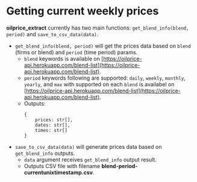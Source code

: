 # Getting current weekly prices

**oilprice_extract** currently has two main functions: `get_blend_info(blend, period)` and `save_to_csv_data(data)`.
- `get_blend_info(blend, period)` will get the prices data based on `blend` (firms or blend) and `period` (time period) params.
    - `blend` keywords is available on [https://oilprice-api.herokuapp.com/blend-list](https://oilprice-api.herokuapp.com/blend-list).
    - `period` keywords following are supported: `daily`, `weekly`, `monthly`, `yearly`, and `max` with supported on each `blend` is availabel on [https://oilprice-api.herokuapp.com/blend-list](https://oilprice-api.herokuapp.com/blend-list).
    - Outputs:
      ```
      {
          prices: str[],
          dates: str[],
          times: str[]
      }
      ```
- `save_to_csv_data(data)` will generate prices data based on `get_blend_info` outputs.
    - `data` argument receives `get_blend_info` output result.
    - Outputs CSV file with filename **blend-period-currentunixtimestamp.csv**.